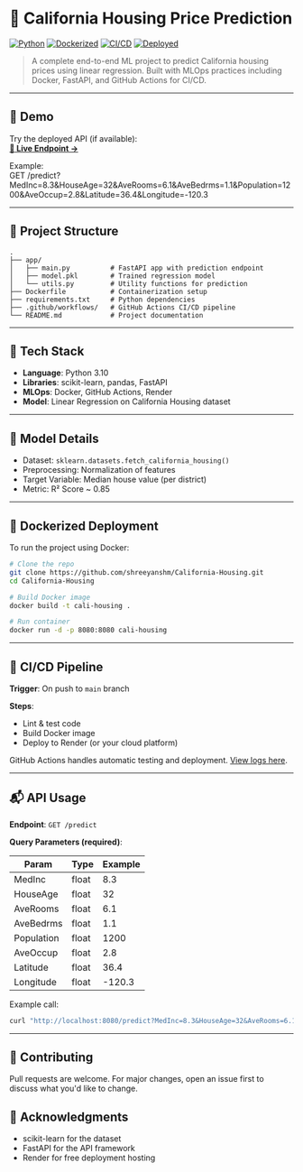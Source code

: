 
# 🏡 California Housing Price Prediction

[![Python](https://img.shields.io/badge/Python-3.10-blue?logo=python)](https://www.python.org/)
[![Dockerized](https://img.shields.io/badge/Dockerized-Yes-blue?logo=docker)](https://www.docker.com/)
[![CI/CD](https://img.shields.io/badge/CI%2FCD-GitHub%20Actions-blue?logo=github)](https://github.com/shreeyanshm/California-Housing/actions)
[![Deployed](https://img.shields.io/badge/Deployed-Render-green?logo=render)](https://california-housing-73yr.onrender.com/)

> A complete end-to-end ML project to predict California housing prices using linear regression. Built with MLOps practices including Docker, FastAPI, and GitHub Actions for CI/CD.

---

## 🚀 Demo

Try the deployed API (if available):  
**[🔗 Live Endpoint →](https://california-housing-73yr.onrender.com/)**

Example:  
GET /predict?MedInc=8.3&HouseAge=32&AveRooms=6.1&AveBedrms=1.1&Population=1200&AveOccup=2.8&Latitude=36.4&Longitude=-120.3

---

## 📁 Project Structure

```
.
├── app/
│   ├── main.py          # FastAPI app with prediction endpoint
│   ├── model.pkl        # Trained regression model
│   └── utils.py         # Utility functions for prediction
├── Dockerfile           # Containerization setup
├── requirements.txt     # Python dependencies
├── .github/workflows/   # GitHub Actions CI/CD pipeline
└── README.md            # Project documentation
```

---

## 🔧 Tech Stack

- **Language**: Python 3.10  
- **Libraries**: scikit-learn, pandas, FastAPI  
- **MLOps**: Docker, GitHub Actions, Render  
- **Model**: Linear Regression on California Housing dataset

---

## 🧠 Model Details

- Dataset: `sklearn.datasets.fetch_california_housing()`  
- Preprocessing: Normalization of features  
- Target Variable: Median house value (per district)  
- Metric: R² Score ~ 0.85  

---

## 🐳 Dockerized Deployment

To run the project using Docker:

```bash
# Clone the repo
git clone https://github.com/shreeyanshm/California-Housing.git
cd California-Housing

# Build Docker image
docker build -t cali-housing .

# Run container
docker run -d -p 8080:8080 cali-housing
```

---

## 🔄 CI/CD Pipeline

**Trigger**: On push to `main` branch  

**Steps**:

- Lint & test code  
- Build Docker image  
- Deploy to Render (or your cloud platform)  

GitHub Actions handles automatic testing and deployment. [View logs here](https://github.com/shreeyanshm/California-Housing/actions).

---

## 📬 API Usage

**Endpoint**: `GET /predict`  

**Query Parameters (required)**:

| Param      | Type  | Example   |
|------------|--------|-----------|
| MedInc     | float  | 8.3       |
| HouseAge   | float  | 32        |
| AveRooms   | float  | 6.1       |
| AveBedrms  | float  | 1.1       |
| Population | float  | 1200      |
| AveOccup   | float  | 2.8       |
| Latitude   | float  | 36.4      |
| Longitude  | float  | -120.3    |

Example call:

```bash
curl "http://localhost:8080/predict?MedInc=8.3&HouseAge=32&AveRooms=6.1&AveBedrms=1.1&Population=1200&AveOccup=2.8&Latitude=36.4&Longitude=-120.3"
```

---

## 🤝 Contributing

Pull requests are welcome. For major changes, open an issue first to discuss what you'd like to change.




## 🙌 Acknowledgments

- scikit-learn for the dataset  
- FastAPI for the API framework  
- Render for free deployment hosting  
